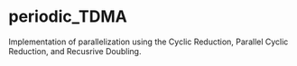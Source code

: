 # periodic_TDMA
Implementation of parallelization using the Cyclic Reduction, Parallel Cyclic Reduction, and Recusrive Doubling.
